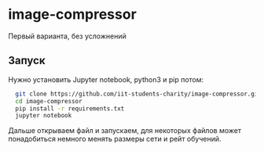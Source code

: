 # image-compressor

Первый варианта, без усложнений

## Запуск

Нужно установить Jupyter notebook, python3 и pip потом:

```bash
  git clone https://github.com/iit-students-charity/image-compressor.git
  cd image-compressor
  pip install -r requirements.txt
  jupyter notebook
```

Дальше открываем файл и запускаем, для некоторых файлов может понадобиться немного менять размеры сети и рейт обучений.
